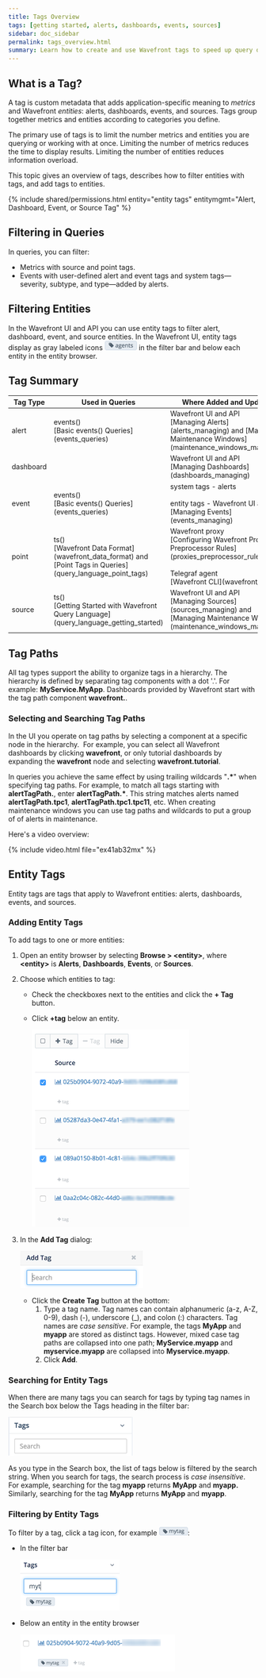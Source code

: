 ```yaml
---
title: Tags Overview
tags: [getting started, alerts, dashboards, events, sources]
sidebar: doc_sidebar
permalink: tags_overview.html
summary: Learn how to create and use Wavefront tags to speed up query display and work with Wavefront entities.
---
```

## What is a Tag?

A tag is custom metadata that adds application-specific meaning to *metrics* and Wavefront *entities*: alerts, dashboards, events, and sources. Tags group together metrics and entities according to categories you define.

The primary use of tags is to limit the number metrics and entities you are querying or working with at once. Limiting
the number of metrics reduces the time to display results. Limiting the number of entities reduces information overload.

This topic gives an overview of tags, describes how to filter entities with tags, and add tags to entities. 

{% include shared/permissions.html entity="entity tags" entitymgmt="Alert, Dashboard, Event, or Source Tag" %}

## Filtering in Queries

In queries, you can filter:

-   Metrics with source and point tags.
-   Events with user-defined alert and event tags and system tags&mdash;severity, subtype, and type&mdash;added by alerts.

## Filtering Entities

In the Wavefront UI and API you can use entity tags to filter alert, dashboard, event, and source entities. In the Wavefront UI, entity tags display as gray labeled icons ![tag](images/tag.png#inline) in the filter bar and below each entity in the entity browser.

## Tag Summary

<table>
<colgroup>
<col width="20%"/>
<col width="40%"/>
<col width="40%"/>
</colgroup>
<thead>
<tr>
<th>Tag Type</th>
<th>Used in Queries</th>
<th>Where Added and Updated</th>
</tr>
</thead>
<tbody>
<tr>
<td>alert</td>
<td markdown="span">events()<br />
[Basic events() Queries](events_queries)</td>
<td markdown="span">Wavefront UI and API<br />
[Managing Alerts](alerts_managing) and [Managing Maintenance Windows](maintenance_windows_managing)</td>
</tr>
<tr>
<td>dashboard</td>
<td></td>
<td markdown="span">Wavefront UI and API<br />[Managing Dashboards](dashboards_managing)</td>
</tr>
<tr>
<td>event</td>
<td markdown="span">events()<br />[Basic events() Queries](events_queries)</td>
<td markdown="span">system tags - alerts<br /><br />entity tags - Wavefront UI and API<br />[Managing Events](events_managing)</td>
</tr>
<tr>
<td>point</td>
<td markdown="span">ts()<br />[Wavefront Data Format](wavefront_data_format) and [Point Tags in Queries](query_language_point_tags)</td>
<td markdown="span">Wavefront proxy<br />[Configuring Wavefront Proxy Preprocessor Rules](proxies_preprocessor_rules)<br /><br />
Telegraf agent<br />
[Wavefront CLI](wavefront_cli)</td>
</tr>
<tr>
<td>source</td>
<td markdown="span">ts()<br />
[Getting Started with Wavefront Query Language](query_language_getting_started)</td>
<td markdown="span">Wavefront UI and API<br />[Managing Sources](sources_managing) and [Managing Maintenance Windows](maintenance_windows_managing)</td>
</tr>
</tbody>
</table>

## Tag Paths

All tag types support the ability to organize tags in a hierarchy. The hierarchy is defined by separating tag components with a dot '.'. For example: **MyService.MyApp**. Dashboards provided by Wavefront start with the tag path component **wavefront.**.


### Selecting and Searching Tag Paths

In the UI you operate on tag paths by selecting a component at a specific node in the hierarchy.  For example, you can select all Wavefront dashboards by clicking **wavefront**, or only tutorial dashboards by expanding the **wavefront** node and selecting **wavefront.tutorial**.

In queries you achieve the same effect by using trailing wildcards "**.\***" when specifying tag paths. For example, to match all tags starting with **alertTagPath.**, enter **alertTagPath.\***. This string matches alerts named **alertTagPath.tpc1**, **alertTagPath.tpc1.tpc11**, etc. When creating maintenance windows you can use tag paths and wildcards to put a group of of alerts in maintenance.

Here's a video overview: 

{% include video.html file="ex41ab32mx" %}

<a name="entity_tags"></a>

## Entity Tags

Entity tags are tags that apply to Wavefront entities: alerts, dashboards, events, and sources.

### Adding Entity Tags

To add tags to one or more entities:

1.  Open an entity browser by selecting **Browse &gt; &lt;entity&gt;**, where **&lt;entity&gt;** is **Alerts**, **Dashboards**, **Events**, or **Sources**.
2.  Choose which entities to tag:
    -   Check the checkboxes next to the entities and click the **+ Tag** button.
    -   Click **+tag** below an entity.

        ![](images/source_tags.png)

3.  In the **Add Tag** dialog:

    ![](images/add_tag.png)

    -   Click the **Create Tag** button at the bottom:
        1.  Type a tag name. Tag names can contain alphanumeric (a-z, A-Z, 0-9), dash (-), underscore (\_), and colon (:) characters. Tag names are *case sensitive*. For example, the tags **MyApp** and **myapp** are stored as distinct tags. However, mixed case tag paths are collapsed into one path; **MyService.myapp** and **myservice.myapp** are collapsed into **Myservice.myapp**.
        2.  Click **Add**.

### Searching for Entity Tags

When there are many tags you can search for tags by typing tag names in the Search box below the Tags heading in the filter bar:

![](images/search_tags.png)

As you type in the Search box, the list of tags below is filtered by the search string. When you search for tags, the search process is *case insensitive*. For example, searching for the tag **myapp** returns **MyApp** and **myapp.** Similarly, searching for the tag **MyApp** returns **MyApp** and **myapp**.

### Filtering by Entity Tags

To filter by a tag, click a tag icon, for example ![mytag icon](images/mytag_icon.png#inline):

-   In the filter bar

    ![mytag2](images/mytag2.png)

-   Below an entity in the entity browser

    ![mytag](images/mytag.png)
    
